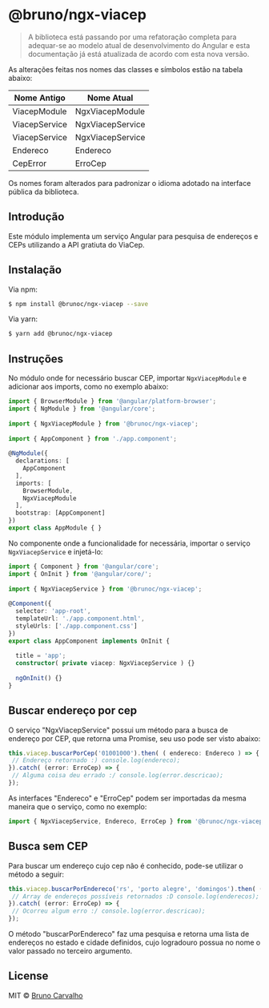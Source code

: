 
  
# @bruno/ngx-viacep

> A biblioteca está passando por uma refatoração completa para adequar-se ao modelo atual de desenvolvimento do Angular e esta documentação já está atualizada de acordo com esta nova versão. 

As alterações feitas nos nomes das classes e símbolos estão na tabela abaixo:

|Nome Antigo|Nome Atual|
|--|--|
|ViacepModule|NgxViacepModule|
|ViacepService|NgxViacepService|
|ViacepService|NgxViacepService|
|Endereco|Endereco|
|CepError|ErroCep|

Os nomes foram alterados para padronizar o idioma adotado na interface pública da biblioteca.
  
## Introdução  
  
Este módulo implementa um serviço Angular para pesquisa de endereços e CEPs utilizando a API gratiuta do ViaCep.  
  
## Instalação  
  
Via npm:  
  
```bash  
$ npm install @brunoc/ngx-viacep --save
```  
  
Via yarn:  
  
```bash  
$ yarn add @brunoc/ngx-viacep
```  
  
## Instruções  
  
No módulo onde for necessário buscar CEP, importar ``NgxViacepModule`` e adicionar aos imports, como no exemplo abaixo:

```typescript  
import { BrowserModule } from '@angular/platform-browser';  
import { NgModule } from '@angular/core';  
  
import { NgxViacepModule } from '@brunoc/ngx-viacep';  
  
import { AppComponent } from './app.component';  
  
@NgModule({  
  declarations: [  
    AppComponent 
  ],
  imports: [  
    BrowserModule, 
    NgxViacepModule
  ],  
  bootstrap: [AppComponent]  
})  
export class AppModule { }  
```  
  
No componente onde a funcionalidade for necessária, importar o serviço ``NgxViacepService`` e injetá-lo:  
  
```typescript  
import { Component } from '@angular/core';  
import { OnInit } from '@angular/core/';  
  
import { NgxViacepService } from '@brunoc/ngx-viacep';  
  
@Component({  
  selector: 'app-root',  
  templateUrl: './app.component.html',  
  styleUrls: ['./app.component.css']  
})  
export class AppComponent implements OnInit {  
  
  title = 'app';  
  constructor( private viacep: NgxViacepService ) {}  
  
  ngOnInit() {}  
}  
```
  
## Buscar endereço por cep  
O serviço "NgxViacepService" possui um método para a busca de endereço por CEP, que retorna uma Promise, seu uso pode ser visto abaixo:  
```typescript  
this.viacep.buscarPorCep('01001000').then( ( endereco: Endereco ) => {  
 // Endereço retornado :) console.log(endereco);  
}).catch( (error: ErroCep) => {  
 // Alguma coisa deu errado :/ console.log(error.descricao);  
});  
```  
As interfaces "Endereco" e "ErroCep" podem ser importadas da mesma maneira que o serviço, como no exemplo:  
```typescript  
import { NgxViacepService, Endereco, ErroCep } from '@brunoc/ngx-viacep';  
```  

## Busca sem CEP  
Para buscar um endereço cujo cep não é conhecido, pode-se utilizar o método a seguir:  
```typescript  
this.viacep.buscarPorEndereco('rs', 'porto alegre', 'domingos').then( (enderecos: Endereco[]) => {  
 // Array de endereços possíveis retornados :D console.log(enderecos);  
}).catch( (error: ErroCep) => {  
 // Ocorreu algum erro :/ console.log(error.descricao);  
});  
```  

O método "buscarPorEndereco" faz uma pesquisa e retorna uma lista de endereços no estado e cidade definidos, cujo logradouro possua no nome o valor passado no terceiro argumento.  

## License  
MIT © [Bruno Carvalho](mailto:brunocarvalho107@gmail.com)
